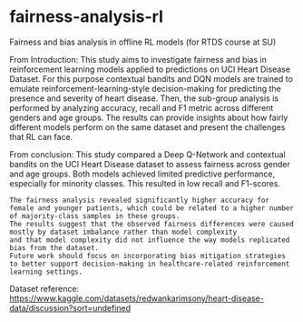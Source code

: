 # fairness-analysis-rl
Fairness and bias analysis in offline RL models (for RTDS course at SU)

From Introduction:
    This study aims to investigate fairness and bias in reinforcement learning models applied to predictions on UCI Heart Disease Dataset.
    For this purpose contextual bandits and DQN models are trained to emulate reinforcement-learning-style decision-making for predicting the presence and severity of heart disease.
    Then, the sub-group analysis is performed by analyzing accuracy, recall and F1 metric across different genders and age groups. The results can provide insights about how fairly different models perform on the same dataset and present the challenges that RL can face.

From conclusion:
    This study compared a Deep Q-Network and contextual bandits on the UCI Heart Disease dataset to assess fairness across gender and age groups. 
    Both models achieved limited predictive performance, especially for minority  classes. This resulted in low recall and F1-scores.

    The fairness analysis revealed significantly higher accuracy for female and younger patients, which could be related to a higher number of majority-class samples in these groups. 
    The results suggest that the observed fairness differences were caused mostly by dataset imbalance rather than model complexity
    and that model complexity did not influence the way models replicated bias from the dataset. 
    Future work should focus on incorporating bias mitigation strategies to better support decision-making in healthcare-related reinforcement learning settings.

Dataset reference: https://www.kaggle.com/datasets/redwankarimsony/heart-disease-data/discussion?sort=undefined